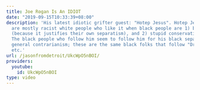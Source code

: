```yaml
---
title: Joe Rogan Is An IDIOT
date: "2019-09-15T10:33:39+08:00"
description: 'His latest idiotic grifter guest: "Hotep Jesus". Hotep Jesus'' followers
  are mostly racist white people who like it when black people are 1) black separatists
  (because it justifies their own separatism), and 2) stupid conservatives like them.
  The black people who follow him seem to follow him for his black separatism and
  general contrarianism; these are the same black folks that follow "Dr". Umar Johnson,
  etc.'
url: /jasonfromdetroit/UkcWpO5nBOI/
providers:
  youtube:
    id: UkcWpO5nBOI
type: video
---
```

